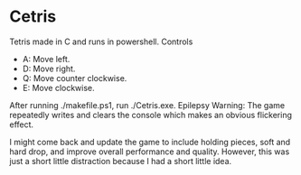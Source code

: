 # Cetris
Tetris made in C and runs in powershell.
Controls
- A: Move left.
- D: Move right.
- Q: Move counter clockwise.
- E: Move clockwise.

After running ./makefile.ps1, run ./Cetris.exe.
Epilepsy Warning: The game repeatedly writes and clears the console which makes an obvious flickering effect.

I might come back and update the game to include holding pieces, soft and hard drop, and improve overall performance and quality. However, this was just a short little distraction because I had a short little idea.
